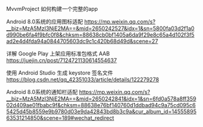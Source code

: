 MvvmProject 如何构建一个完整的app

Android 8.0系统的应用图标适配
https://mp.weixin.qq.com/s?__biz=MzA5MzI3NjE2MA==&mid=2650242527&idx=1&sn=5800fa03d2f1a0d990be6fa4f9bfc0f8&chksm=88638cb0bf1405a6da9f29e8c65a4d102f3f5ad2e4d4fda94a0844705603dc9c1c420b68d49d&scene=27

详解 Google Play 上架应用标准包格式 AAB
https://juejin.cn/post/7124721130614554637

使用 Android Studio 生成 keystore 签名文件
https://blog.csdn.net/qq_42351033/article/details/122279278

Android 8.0系统的通知栏适配
https://mp.weixin.qq.com/s?__biz=MzA5MzI3NjE2MA==&mid=2650242841&idx=1&sn=6fd0a578a8ff35902d409ae01fbabc9f&chksm=88638e76bf140760d1ddbad94c9a75cd095c65425d45b8559e9b9780d03e9da42843bd8b3c9a&cur_album_id=1455589563531214850&scene=189#wechat_redirect